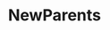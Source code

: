 ---
title: NewParents
crosslinks:
- daddit
- me_irl
- predaddit
- personalfinance
- Parenting
- JUSTNOMIL
- SampleSize
---